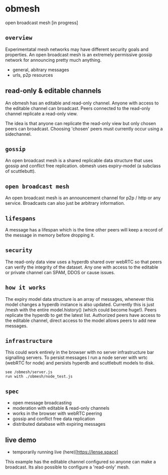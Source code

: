 # obmesh

open broadcast mesh [in progress]

## `overview`

Experimentatal mesh networks may have different security goals and properties. An open broadcast mesh is an extremely permissive gossip network for announcing pretty much anything.

* general, abitrary messages
* urls, p2p resources

## read-only & editable channels

An obmesh has an editable and read-only channel. Anyone with access to the editable
 channel can broadcast. Peers connected to the read-only channel replicate a read-only
view.

The idea is that anyone can replicate the read-only view but only chosen
 peers can broadcast. Choosing 'chosen' peers must currently occur using a sidechannel.

## `gossip`

An open broadcast mesh is a shared replicable data structure that uses
 gossip and conflict free replication. obmesh uses expiry-model (a subclass
 of scuttlebutt).

## `open broadcast mesh`

An open broadcast mesh is an announcement channel for p2p / http or
 any service. Broadcasts can also just be arbitrary information.

## `lifespans`

A message has a lifespan which is the time other peers will keep a record
 of the message in memory before dropping it.

## `security`

The read-only data view uses a hyperdb shared over webRTC so that peers can verify the integrity of the dataset. Any one with access to the editable or private channel can SPAM, DDOS or cause issues.

## `how it works`

The expiry model data structure is an array of messages, whenever this model changes
 a hyperdb instance is also updated. Currently this is just /mesh with the entire
model.history() (which could become huge!). Peers replicate the hyperdb to get the
 latest list. Authorized peers have access to the editable channel, direct access
to the model allows peers to add new messages.

## `infrastructure`

This could work entirely in the browser with no server infrastructure bar signalling servers. To persist messages I run a node server with wrtc (webRTC for node) and persists hyperdb and scuttlebutt models to disk.

```
see /obmesh/server.js
run with ./obmesh/node_test.js
```

## `spec`

* open message broadcasting
* moderation with editable & read-only channels
* works in the browser with webRTC peering
* gossip and conflict free data replication
* distributed database with expiring messages

## live demo

* temporarily running live (here)[https://lense.space]

This example has the editable channel configured so anyone can make a broadcast.
 Its also possible to configure a 'read-only' mesh.
